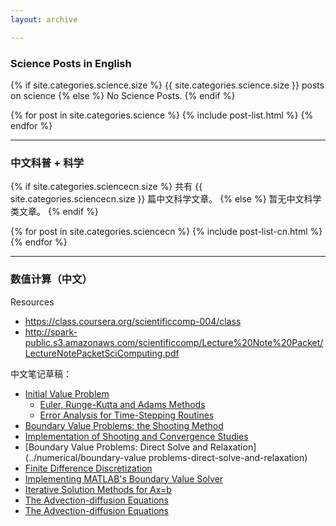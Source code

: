 ```yaml
---
layout: archive

---
```




### Science Posts in English

{% if site.categories.science.size %}
{{ site.categories.science.size }} posts on science
		{% else %}
No Science Posts.
		{% endif %}

<div class="tiles">
{% for post in site.categories.science %}
	{% include post-list.html %}
{% endfor %}
</div><!-- /.tiles -->


-----

### 中文科普 + 科学

{% if site.categories.sciencecn.size %}
共有 {{ site.categories.sciencecn.size }} 篇中文科学文章。
		{% else %}
暂无中文科学类文章。
		{% endif %}

<div class="tiles">
{% for post in site.categories.sciencecn %}
	{% include post-list-cn.html %}
{% endfor %}
</div><!-- /.tiles -->

---

### 数值计算（中文）

Resources

* https://class.coursera.org/scientificcomp-004/class
* http://spark-public.s3.amazonaws.com/scientificcomp/Lecture%20Note%20Packet/LectureNotePacketSciComputing.pdf

中文笔记草稿：

* [Initial Value Problem](../numerical/initial-value-problem)
	* [Euler, Runge-Kutta and Adams Methods](../numerical/euler-runge-kutta-adams-methods)
	* [Error Analysis for Time-Stepping Routines ](../numerical/error-analysis-for-time-stepping-routines)
* [Boundary Value Problems: the Shooting Method](../numerical/boundary-value-problem)
* [Implementation of Shooting and Convergence Studies](../numerical/implementation-of-shooting-and-convergence-studies)
* [Boundary Value Problems: Direct Solve and Relaxation](../numerical/boundary-value problems-direct-solve-and-relaxation)
* [Finite Difference Discretization](../numerical/finite-difference-discretization)
* [Implementing MATLAB's Boundary Value Solver](../numerical/implementation-of-matlab)
* [Iterative Solution Methods for Ax=b](../numerical/iterative-solution-methods)
* [The Advection-diffusion Equations](../numerical/the-advection-diffusion-equations)
* [The Advection-diffusion Equations](../numerical/Jacobi-iteration)
